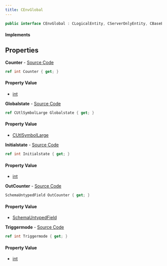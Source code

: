 ```yaml
---
title: CEnvGlobal
---
```


```csharp
public interface CEnvGlobal : CLogicalEntity, CServerOnlyEntity, CBaseEntity, CEntityInstance, ISchemaClass<CEntityInstance>, ISchemaClass<CBaseEntity>, ISchemaClass<CServerOnlyEntity>, ISchemaClass<CLogicalEntity>, ISchemaClass<CEnvGlobal>, ISchemaField, ISchemaClass, INativeHandle
```

#### Implements

## Properties

**Counter** - [Source Code](https://github.com/swiftly-solution/swiftlys2/blob/master/managed/src/SwiftlyS2.Generated/Schemas/Interfaces/CEnvGlobal.cs#L25)

```csharp
ref int Counter { get; }
```

#### Property Value

- [int](https://learn.microsoft.com/dotnet/api/system.int32)

**Globalstate** - [Source Code](https://github.com/swiftly-solution/swiftlys2/blob/master/managed/src/SwiftlyS2.Generated/Schemas/Interfaces/CEnvGlobal.cs#L19)

```csharp
ref CUtlSymbolLarge Globalstate { get; }
```

#### Property Value

- [CUtlSymbolLarge](/docs/api/shared/natives/cutlsymbollarge)

**Initialstate** - [Source Code](https://github.com/swiftly-solution/swiftlys2/blob/master/managed/src/SwiftlyS2.Generated/Schemas/Interfaces/CEnvGlobal.cs#L23)

```csharp
ref int Initialstate { get; }
```

#### Property Value

- [int](https://learn.microsoft.com/dotnet/api/system.int32)

**OutCounter** - [Source Code](https://github.com/swiftly-solution/swiftlys2/blob/master/managed/src/SwiftlyS2.Generated/Schemas/Interfaces/CEnvGlobal.cs#L17)

```csharp
SchemaUntypedField OutCounter { get; }
```

#### Property Value

- [SchemaUntypedField](/docs/api/shared/schemas/schemauntypedfield)

**Triggermode** - [Source Code](https://github.com/swiftly-solution/swiftlys2/blob/master/managed/src/SwiftlyS2.Generated/Schemas/Interfaces/CEnvGlobal.cs#L21)

```csharp
ref int Triggermode { get; }
```

#### Property Value

- [int](https://learn.microsoft.com/dotnet/api/system.int32)

